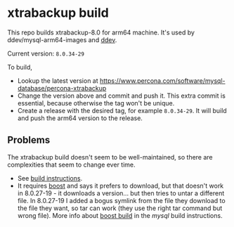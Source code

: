 # xtrabackup build

This repo builds xtrabackup-8.0 for arm64 machine. It's used by
ddev/mysql-arm64-images and [ddev](https://github.com/ddev/ddev).

Current version: `8.0.34-29`

To build,

* Lookup the latest version at <https://www.percona.com/software/mysql-database/percona-xtrabackup>
* Change the version above and commit and push it. This extra commit is essential, because otherwise the tag won't be unique.
* Create a release with the desired tag, for example `8.0.34-29`. It will build
  and push the arm64 version to the release.

## Problems

The xtrabackup build doesn't seem to be well-maintained, so there are
complexities that seem to change ever time.

* See [build instructions](https://www.percona.com/doc/percona-xtrabackup/8.0/installation/compiling_xtrabackup.html).
* It requires [boost](https://www.boost.org/) and says it prefers to download,
  but that doesn't work in 8.0.27-19 - it downloads a version... but then tries
  to untar a different file. In 8.0.27-19 I added a bogus symlink from the file
  they download to the file they want, so tar can work (they use the right tar
  command but wrong file). More info about [boost build](https://dev.mysql.com/doc/mysql-sourcebuild-excerpt/8.0/en/source-configuration-options.html#option_cmake_with_boost)
  in the *mysql* build instructions.
